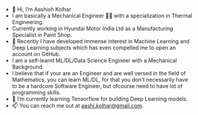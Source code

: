 - 👋 Hi, I’m Aashish Kolhar
- I am basically a Mechanical Engineer 🧑‍🔧 with a specialization in Thermal Engineering.
- Currently working in Hyundai Motor India Ltd as a Manufacturing Specialist in Paint Shop.
- 👀 Recently I have developed immense interest in Machine Learning and Deep Learning subjects which has even compelled me to open an account on GitHub.
- I am a self-learnt ML/DL/Data Science Engineer with a Mechanical Background.
- I believe that if your are an Engineer and are well versed in the field of Mathematics, you can learn ML/DL, for that you don't necessarily have to be a hardcore Software Engineer, but ofcourse need to have lot of programming skills.
- 🌱 I’m currently learning Tensorflow for building Deep Learning models.
- 📫 You can reach me out at aashi.kolhar@gmail.com.
